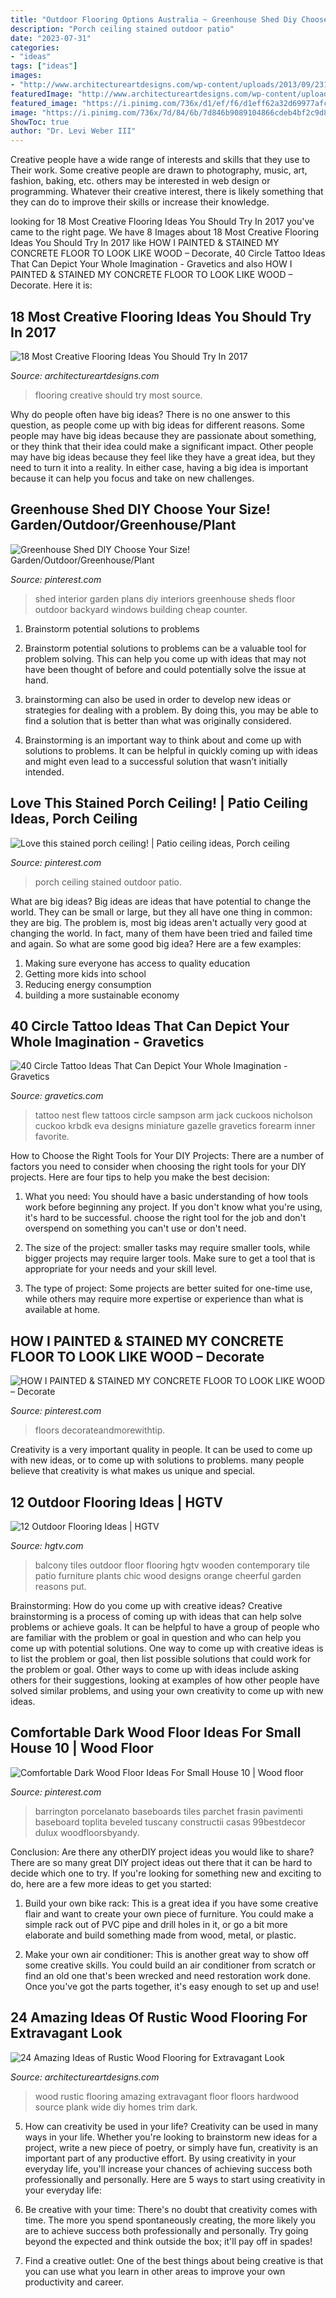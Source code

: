 ```yaml
---
title: "Outdoor Flooring Options Australia ~ Greenhouse Shed Diy Choose Your Size! Garden/outdoor/greenhouse/plant"
description: "Porch ceiling stained outdoor patio"
date: "2023-07-31"
categories:
- "ideas"
tags: ["ideas"]
images:
- "http://www.architectureartdesigns.com/wp-content/uploads/2013/09/2316.jpg"
featuredImage: "http://www.architectureartdesigns.com/wp-content/uploads/2013/09/2316.jpg"
featured_image: "https://i.pinimg.com/736x/d1/ef/f6/d1eff62a32d69977afc427889cbe7f38.jpg"
image: "https://i.pinimg.com/736x/7d/84/6b/7d846b9089104866cdeb4bf2c9d8647a.jpg"
ShowToc: true
author: "Dr. Levi Weber III"
---
```



Creative people have a wide range of interests and skills that they use to Their work. Some creative people are drawn to photography, music, art, fashion, baking, etc. others may be interested in web design or programming. Whatever their creative interest, there is likely something that they can do to improve their skills or increase their knowledge.

	

		
looking for 18 Most Creative Flooring Ideas You Should Try In 2017 you've came to the right page. We have 8 Images about 18 Most Creative Flooring Ideas You Should Try In 2017 like HOW I PAINTED &amp; STAINED MY CONCRETE FLOOR TO LOOK LIKE WOOD – Decorate, 40 Circle Tattoo Ideas That Can Depict Your Whole Imagination - Gravetics and also HOW I PAINTED &amp; STAINED MY CONCRETE FLOOR TO LOOK LIKE WOOD – Decorate. Here it is:
		
    
## 18 Most Creative Flooring Ideas You Should Try In 2017

<img loading=lazy src="http://www.architectureartdesigns.com/wp-content/uploads/2017/02/2-2-630x473.jpg" onerror="this.onerror=null;this.src='https://tse3.mm.bing.net/th?id=OIP.V1OkjEfRYfsTDteyw516-QHaFj&amp;pid=15.1';" alt="18 Most Creative Flooring Ideas You Should Try In 2017">

_Source: architectureartdesigns.com_

>flooring creative should try most source. 

	

Why do people often have big ideas?
There is no one answer to this question, as people come up with big ideas for different reasons. Some people may have big ideas because they are passionate about something, or they think that their idea could make a significant impact. Other people may have big ideas because they feel like they have a great idea, but they need to turn it into a reality. In either case, having a big idea is important because it can help you focus and take on new challenges.

    
## Greenhouse Shed DIY Choose Your Size! Garden/Outdoor/Greenhouse/Plant

<img loading=lazy src="https://i.pinimg.com/originals/56/bb/25/56bb251ce5308e5bce5ad80880363865.jpg" onerror="this.onerror=null;this.src='https://tse4.mm.bing.net/th?id=OIP.Z6yWm7LVdgm-aYLXIbgl1wHaJ4&amp;pid=15.1';" alt="Greenhouse Shed DIY Choose Your Size! Garden/Outdoor/Greenhouse/Plant">

_Source: pinterest.com_

>shed interior garden plans diy interiors greenhouse sheds floor outdoor backyard windows building cheap counter. 

	

1. Brainstorm potential solutions to problems
1. Brainstorm potential solutions to problems can be a valuable tool for problem solving. This can help you come up with ideas that may not have been thought of before and could potentially solve the issue at hand.
2. brainstorming can also be used in order to develop new ideas or strategies for dealing with a problem. By doing this, you may be able to find a solution that is better than what was originally considered.

3. Brainstorming is an important way to think about and come up with solutions to problems. It can be helpful in quickly coming up with ideas and might even lead to a successful solution that wasn’t initially intended.

    
## Love This Stained Porch Ceiling! | Patio Ceiling Ideas, Porch Ceiling

<img loading=lazy src="https://i.pinimg.com/736x/22/80/5d/22805df8116d0498f0a00c600540e469--blue-porch-ceiling-outdoor-porch-ceiling.jpg" onerror="this.onerror=null;this.src='https://tse4.mm.bing.net/th?id=OIP.zEHl75lMCTHw3P1Dz--ACwHaJ3&amp;pid=15.1';" alt="Love this stained porch ceiling! | Patio ceiling ideas, Porch ceiling">

_Source: pinterest.com_

>porch ceiling stained outdoor patio. 

	

What are big ideas?
Big ideas are ideas that have potential to change the world. They can be small or large, but they all have one thing in common: they are big. The problem is, most big ideas aren't actually very good at changing the world. In fact, many of them have been tried and failed time and again. So what are some good big idea? Here are a few examples: 
1. Making sure everyone has access to quality education 
2. Getting more kids into school 
3. Reducing energy consumption 
4. building a more sustainable economy 

    
## 40 Circle Tattoo Ideas That Can Depict Your Whole Imagination - Gravetics

<img loading=lazy src="https://www.gravetics.com/wp-content/uploads/2017/07/Prisners-In-Jail-Miniture-Circle-Tattoo.jpg" onerror="this.onerror=null;this.src='https://tse4.mm.bing.net/th?id=OIP.uujojzyYUxdkGvFwjc7yqwHaHa&amp;pid=15.1';" alt="40 Circle Tattoo Ideas That Can Depict Your Whole Imagination - Gravetics">

_Source: gravetics.com_

>tattoo nest flew tattoos circle sampson arm jack cuckoos nicholson cuckoo krbdk eva designs miniature gazelle gravetics forearm inner favorite. 

	

How to Choose the Right Tools for Your DIY Projects:
There are a number of factors you need to consider when choosing the right tools for your DIY projects. Here are four tips to help you make the best decision:
1. What you need: You should have a basic understanding of how tools work before beginning any project. If you don't know what you're using, it's hard to be successful. choose the right tool for the job and don't overspend on something you can't use or don't need.

2. The size of the project: smaller tasks may require smaller tools, while bigger projects may require larger tools. Make sure to get a tool that is appropriate for your needs and your skill level.

3. The type of project: Some projects are better suited for one-time use, while others may require more expertise or experience than what is available at home.

    
## HOW I PAINTED &amp; STAINED MY CONCRETE FLOOR TO LOOK LIKE WOOD – Decorate

<img loading=lazy src="https://i.pinimg.com/736x/d1/ef/f6/d1eff62a32d69977afc427889cbe7f38.jpg" onerror="this.onerror=null;this.src='https://tse2.mm.bing.net/th?id=OIP.frl-YB1SUDUsu57jKZO-iQHaJ3&amp;pid=15.1';" alt="HOW I PAINTED &amp; STAINED MY CONCRETE FLOOR TO LOOK LIKE WOOD – Decorate">

_Source: pinterest.com_

>floors decorateandmorewithtip. 

	

Creativity is a very important quality in people. It can be used to come up with new ideas, or to come up with solutions to problems. many people believe that creativity is what makes us unique and special.

    
## 12 Outdoor Flooring Ideas | HGTV

<img loading=lazy src="https://hgtvhome.sndimg.com/content/dam/images/hgtv/fullset/2011/1/11/0/DP_Pangaea-contemporary-orange-balcony_s4x3.jpg.rend.hgtvcom.616.462.suffix/1400959268537.jpeg" onerror="this.onerror=null;this.src='https://tse3.mm.bing.net/th?id=OIP.zvfkMoOsvYG_Lp5Bh-yG8AHaFj&amp;pid=15.1';" alt="12 Outdoor Flooring Ideas | HGTV">

_Source: hgtv.com_

>balcony tiles outdoor floor flooring hgtv wooden contemporary tile patio furniture plants chic wood designs orange cheerful garden reasons put. 

	

Brainstorming: How do you come up with creative ideas?
Creative brainstorming is a process of coming up with ideas that can help solve problems or achieve goals. It can be helpful to have a group of people who are familiar with the problem or goal in question and who can help you come up with potential solutions. One way to come up with creative ideas is to list the problem or goal, then list possible solutions that could work for the problem or goal. Other ways to come up with ideas include asking others for their suggestions, looking at examples of how other people have solved similar problems, and using your own creativity to come up with new ideas.

    
## Comfortable Dark Wood Floor Ideas For Small House 10 | Wood Floor

<img loading=lazy src="https://i.pinimg.com/736x/7d/84/6b/7d846b9089104866cdeb4bf2c9d8647a.jpg" onerror="this.onerror=null;this.src='https://tse4.mm.bing.net/th?id=OIP.0EFSAQLCfArUK58eyk-dPgAAAA&amp;pid=15.1';" alt="Comfortable Dark Wood Floor Ideas For Small House 10 | Wood floor">

_Source: pinterest.com_

>barrington porcelanato baseboards tiles parchet frasin pavimenti baseboard toplita beveled tuscany constructii casas 99bestdecor dulux woodfloorsbyandy. 

	

Conclusion: Are there any otherDIY project ideas you would like to share?
There are so many great DIY project ideas out there that it can be hard to decide which one to try. If you're looking for something new and exciting to do, here are a few more ideas to get you started: 
1. Build your own bike rack: This is a great idea if you have some creative flair and want to create your own piece of furniture. You could make a simple rack out of PVC pipe and drill holes in it, or go a bit more elaborate and build something made from wood, metal, or plastic. 

2. Make your own air conditioner: This is another great way to show off some creative skills. You could build an air conditioner from scratch or find an old one that's been wrecked and need restoration work done. Once you've got the parts together, it's easy enough to set up and use!

    
## 24 Amazing Ideas Of Rustic Wood Flooring For Extravagant Look

<img loading=lazy src="http://www.architectureartdesigns.com/wp-content/uploads/2013/09/2316.jpg" onerror="this.onerror=null;this.src='https://tse3.mm.bing.net/th?id=OIP.p9VZ7g8yxasNEFIDdHU1EAAAAA&amp;pid=15.1';" alt="24 Amazing Ideas of Rustic Wood Flooring for Extravagant Look">

_Source: architectureartdesigns.com_

>wood rustic flooring amazing extravagant floor floors hardwood source plank wide diy homes trim dark. 

	

5. How can creativity be used in your life?
Creativity can be used in many ways in your life. Whether you're looking to brainstorm new ideas for a project, write a new piece of poetry, or simply have fun, creativity is an important part of any productive effort. By using creativity in your everyday life, you'll increase your chances of achieving success both professionally and personally. Here are 5 ways to start using creativity in your everyday life:
1. Be creative with your time: There's no doubt that creativity comes with time. The more you spend spontaneously creating, the more likely you are to achieve success both professionally and personally. Try going beyond the expected and think outside the box; it'll pay off in spades!

2. Find a creative outlet: One of the best things about being creative is that you can use what you learn in other areas to improve your own productivity and career.

